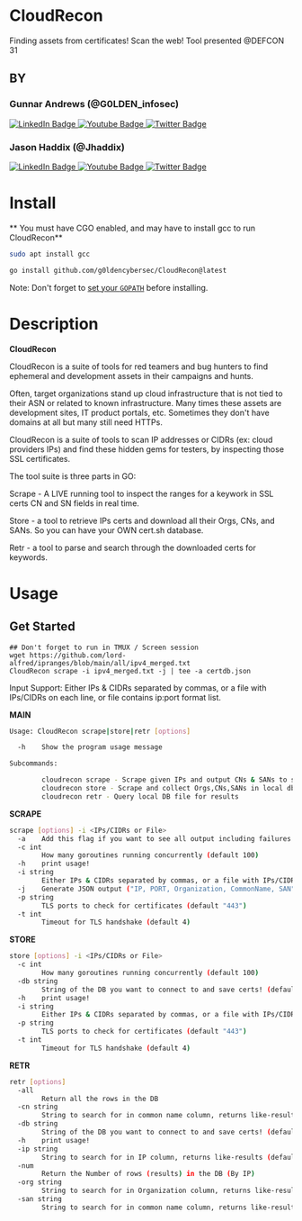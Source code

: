 # CloudRecon
Finding assets from certificates! Scan the web!
Tool presented @DEFCON 31

## BY 
### Gunnar Andrews (@G0LDEN_infosec)
<div id="badges">
  <a href="https://www.linkedin.com/in/gunnar-andrews-317995136/">
    <img src="https://img.shields.io/badge/LinkedIn-blue?style=for-the-badge&logo=linkedin&logoColor=white" alt="LinkedIn Badge"/>
  </a>
  <a href="https://www.youtube.com/@g0lden1">
    <img src="https://img.shields.io/badge/YouTube-red?style=for-the-badge&logo=youtube&logoColor=white" alt="Youtube Badge"/>
  </a>
  <a href="https://twitter.com/G0LDEN_infosec">
    <img src="https://img.shields.io/badge/Twitter-blue?style=for-the-badge&logo=twitter&logoColor=white" alt="Twitter Badge"/>
  </a>
</div>

### Jason Haddix (@Jhaddix)
<div id="badges">
  <a href="https://www.linkedin.com/in/jhaddix/">
    <img src="https://img.shields.io/badge/LinkedIn-blue?style=for-the-badge&logo=linkedin&logoColor=white" alt="LinkedIn Badge"/>
  </a>
  <a href="https://www.youtube.com/@jhaddix">
    <img src="https://img.shields.io/badge/YouTube-red?style=for-the-badge&logo=youtube&logoColor=white" alt="Youtube Badge"/>
  </a>
  <a href="https://twitter.com/Jhaddix">
    <img src="https://img.shields.io/badge/Twitter-blue?style=for-the-badge&logo=twitter&logoColor=white" alt="Twitter Badge"/>
  </a>
</div>

# Install
** You must have CGO enabled, and may have to install gcc to run CloudRecon**
```sh
sudo apt install gcc
```

```sh
go install github.com/g0ldencybersec/CloudRecon@latest
```

Note:
Don't forget to [set your `GOPATH`](https://github.com/golang/go/wiki/SettingGOPATH) before installing.

# Description
**CloudRecon** 


CloudRecon is a suite of tools for red teamers and bug hunters to find ephemeral and development assets in their campaigns and hunts. 

Often, target organizations stand up cloud infrastructure that is not tied to their ASN or related to known infrastructure. Many times these assets are development sites, IT product portals, etc. Sometimes they don't have domains at all but many still need HTTPs.

CloudRecon is a suite of tools to scan IP addresses or CIDRs (ex: cloud providers IPs) and find these hidden gems for testers, by inspecting those SSL certificates.

The tool suite is three parts in GO:

Scrape - A LIVE running tool to inspect the ranges for a keywork in SSL certs CN and SN fields in real time.

Store - a tool to retrieve IPs certs and download all their Orgs, CNs, and SANs. So you can have your OWN cert.sh database.

Retr - a tool to parse and search through the downloaded certs for keywords.

# Usage

## Get Started
```
## Don't forget to run in TMUX / Screen session
wget https://github.com/lord-alfred/ipranges/blob/main/all/ipv4_merged.txt
CloudRecon scrape -i ipv4_merged.txt -j | tee -a certdb.json
```

Input Support: Either IPs & CIDRs separated by commas, or a file with IPs/CIDRs on each line, or file contains ip:port format list. 

**MAIN**
```sh
Usage: CloudRecon scrape|store|retr [options]

  -h    Show the program usage message

Subcommands: 

        cloudrecon scrape - Scrape given IPs and output CNs & SANs to stdout
        cloudrecon store - Scrape and collect Orgs,CNs,SANs in local db file
        cloudrecon retr - Query local DB file for results
```
**SCRAPE**
```sh
scrape [options] -i <IPs/CIDRs or File>
  -a    Add this flag if you want to see all output including failures
  -c int
        How many goroutines running concurrently (default 100)
  -h    print usage!
  -i string
        Either IPs & CIDRs separated by commas, or a file with IPs/CIDRs on each line (default "NONE")
  -j    Generate JSON output ("IP, PORT, Organization, CommonName, SAN")
  -p string
        TLS ports to check for certificates (default "443")
  -t int
        Timeout for TLS handshake (default 4)
```

**STORE**
```sh
store [options] -i <IPs/CIDRs or File>
  -c int
        How many goroutines running concurrently (default 100)
  -db string
        String of the DB you want to connect to and save certs! (default "certificates.db")
  -h    print usage!
  -i string
        Either IPs & CIDRs separated by commas, or a file with IPs/CIDRs on each line, or file contains ip:port format list. (default "NONE")
  -p string
        TLS ports to check for certificates (default "443")
  -t int
        Timeout for TLS handshake (default 4)
```

**RETR**
```sh
retr [options]
  -all
        Return all the rows in the DB
  -cn string
        String to search for in common name column, returns like-results (default "NONE")
  -db string
        String of the DB you want to connect to and save certs! (default "certificates.db")
  -h    print usage!
  -ip string
        String to search for in IP column, returns like-results (default "NONE")
  -num
        Return the Number of rows (results) in the DB (By IP)
  -org string
        String to search for in Organization column, returns like-results (default "NONE")
  -san string
        String to search for in common name column, returns like-results (default "NONE")
```

